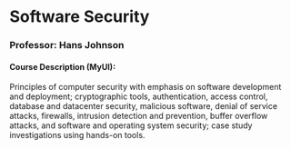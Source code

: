 # Software Security
### Professor: Hans Johnson

#### Course Description (MyUI):

Principles of computer security with emphasis on software development and deployment; cryptographic tools, authentication, access control, database and datacenter security, malicious software, denial of service attacks, firewalls, intrusion detection and prevention, buffer overflow attacks, and software and operating system security; case study investigations using hands-on tools.
